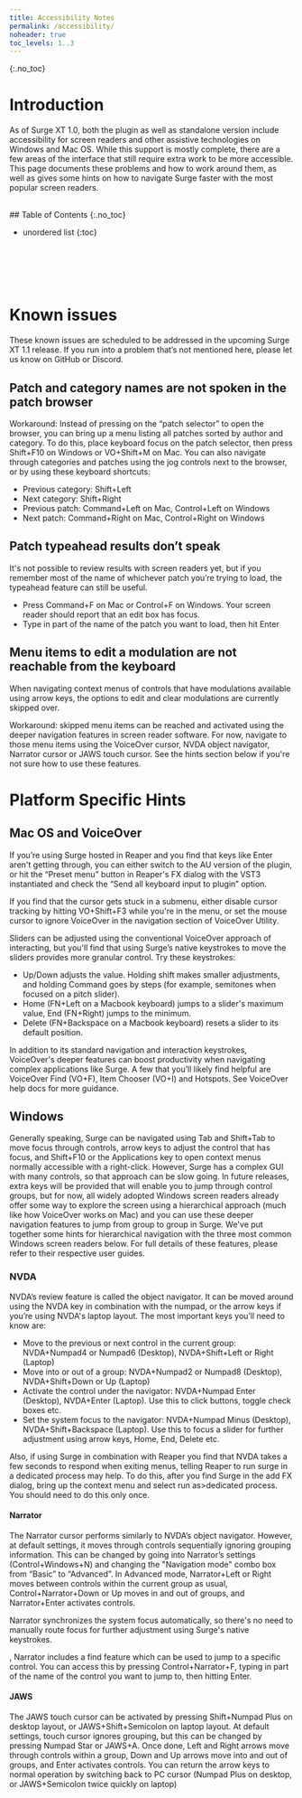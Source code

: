 ```yaml
---
title: Accessibility Notes
permalink: /accessibility/
noheader: true
toc_levels: 1..3
---
```


<style>
article h4 {
    font-weight: bold;
}
</style>


{:.no_toc}
# Introduction

As of Surge XT 1.0, both the plugin as well as standalone version include accessibility for screen readers and other assistive technologies on Windows and Mac OS. While this support is mostly complete, there are a few areas of the interface that still require extra work to be more accessible. This page documents these problems and how to work around them, as well as gives some hints on how to navigate Surge faster with the most popular screen readers.

<br/>
## Table of Contents
{:.no_toc}

* unordered list
{:toc}

<br/>
<br/>
<br/>
<br/>


# Known issues

These known issues are scheduled to be addressed in the upcoming Surge XT 1.1 release. If you run into a problem that’s not mentioned here, please let us know on GitHub or Discord.


## Patch and category names are not spoken in the patch browser

Workaround: Instead of pressing on the “patch selector” to open the browser, you can bring up a menu listing all patches sorted by author and category. To do this, place keyboard focus on the patch selector, then press Shift+F10 on Windows or VO+Shift+M on Mac.
You can also navigate through categories and patches using the jog controls next to the browser, or by using these keyboard shortcuts:
- Previous category: Shift+Left
- Next category: Shift+Right
- Previous patch: Command+Left on Mac, Control+Left on Windows
- Next patch: Command+Right on Mac, Control+Right on Windows


## Patch typeahead results don’t speak

It's not possible to review results  with screen readers yet, but if you remember most of the name of whichever patch you’re trying to load, the typeahead feature can still be useful.
- Press Command+F on Mac or Control+F on Windows. Your screen reader should report that an edit box has focus.
- Type in part of the name of the patch you want to load, then hit Enter



## Menu items to edit a modulation are not reachable from the keyboard

When navigating context menus of controls that have modulations available using arrow keys, the options to edit and clear modulations are currently skipped over. 

Workaround: skipped menu items can be reached and activated using the deeper navigation features in screen reader software. For now, navigate to those menu items using the VoiceOver cursor, NVDA object navigator, Narrator cursor or JAWS touch cursor. See the hints section below if you're not sure how to use these features.



# Platform Specific Hints

## Mac OS and VoiceOver

If you’re using Surge hosted in Reaper and you find that keys like Enter aren't getting through, you can either switch to the AU version of the plugin, or hit the “Preset menu” button in Reaper's FX dialog with the VST3 instantiated and check the “Send all keyboard input to plugin” option.

If you find that the cursor gets stuck in a submenu, either disable cursor tracking  by hitting VO+Shift+F3 while you're in the menu, or set the mouse cursor to ignore VoiceOver in the navigation section of VoiceOver Utility.

Sliders can be adjusted using the conventional VoiceOver approach of interacting, but you'll find that using Surge’s native keystrokes to move the sliders provides more granular control. Try these keystrokes:

- Up/Down adjusts the value. Holding shift makes smaller adjustments, and holding Command goes by steps (for example, semitones when focused on a pitch slider).
- Home (FN+Left on a Macbook keyboard) jumps to a slider's maximum value, End (FN+Right) jumps to the minimum.
- Delete (FN+Backspace on a Macbook keyboard) resets a slider to its default position.


In addition to  its standard navigation and interaction keystrokes, VoiceOver's deeper features can boost productivity when navigating complex applications like Surge. A few that you’ll likely find helpful are VoiceOver Find (VO+F), Item Chooser (VO+I) and Hotspots. See VoiceOver help docs for more guidance.



## Windows

Generally speaking, Surge can be navigated using Tab and Shift+Tab to move focus through controls, arrow keys to adjust the control that has focus, and Shift+F10 or the Applications key to open context menus normally accessible with a right-click. However, Surge has a complex GUI with many controls, so that approach can be slow going.
In future releases, extra keys will be provided that will enable you to jump through control groups, but for now, all widely adopted Windows screen readers already offer some way to explore the screen using a hierarchical approach (much like how VoiceOver works on Mac) and you can use these deeper navigation features to jump from group to group in Surge.
We've put together some hints for hierarchical navigation with the three most common Windows screen readers below. For full details of these features, please refer to their respective user guides.


### NVDA

NVDA’s review feature is called the object navigator. It can be moved around using the NVDA key in combination with the numpad, or the arrow keys if you’re using NVDA's laptop layout. The most important keys you’ll need to know are:
- Move to the previous or next control in the current group: NVDA+Numpad4 or Numpad6 (Desktop), NVDA+Shift+Left or Right (Laptop)
- Move into or out of a group: NVDA+Numpad2 or Numpad8 (Desktop), NVDA+Shift+Down or Up (Laptop)
- Activate the control under the navigator: NVDA+Numpad Enter (Desktop), NVDA+Enter (Laptop). Use this to click buttons, toggle check boxes etc.
- Set the system focus to the navigator: NVDA+Numpad Minus (Desktop), NVDA+Shift+Backspace (Laptop). Use this to focus a slider for further adjustment using arrow keys, Home, End, Delete etc.

Also, if using Surge in combination with Reaper you find that NVDA takes a few seconds to respond when exiting menus, telling Reaper to run surge in a dedicated process may help. To do this, after you find Surge in the add FX dialog, bring up the context menu and select run as>dedicated process. You should need to do this only once.



#### Narrator

The Narrator cursor performs similarly to NVDA’s object navigator. However, at default settings, it moves through controls sequentially ignoring grouping information. This can be changed by going into Narrator’s settings (Control+Windows+N) and changing the "Navigation mode" combo box from “Basic” to “Advanced”.
In Advanced mode, Narrator+Left or Right moves between controls within the current group as usual, Control+Narrator+Down or Up moves in and out of groups, and Narrator+Enter activates controls.
 
 Narrator synchronizes the system focus automatically, so there's no need to  manually route focus for further adjustment using Surge's native keystrokes.

, Narrator includes a find feature which can be used to jump to a specific control. You can access this by pressing Control+Narrator+F, typing in part of the name of the control you want to jump to, then hitting Enter.


#### JAWS

The JAWS touch cursor can be activated by pressing Shift+Numpad Plus on desktop layout, or JAWS+Shift+Semicolon on laptop layout. At default settings, touch cursor ignores grouping, but this can be changed by pressing Numpad Star or JAWS+A.
Once done, Left and Right arrows move through controls within a group, Down and Up arrows move into and out of groups, and Enter activates controls.
You can return the arrow keys to normal operation by switching back to PC cursor (Numpad Plus on desktop, or JAWS+Semicolon twice quickly on laptop)